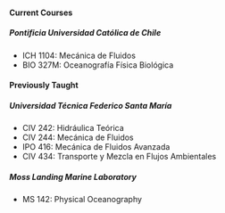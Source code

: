 #### Current Courses

##### Pontificia Universidad Católica de Chile

- ICH 1104: Mecánica de Fluidos
- BIO 327M: Oceanografía Física Biológica



#### Previously Taught

##### Universidad Técnica Federico Santa María

- CIV 242: Hidráulica Teórica
- CIV 244: Mecánica de Fluidos
- IPO 416: Mecánica de Fluidos Avanzada
- CIV 434: Transporte y Mezcla en Flujos Ambientales

##### Moss Landing Marine Laboratory

- MS 142: Physical Oceanography